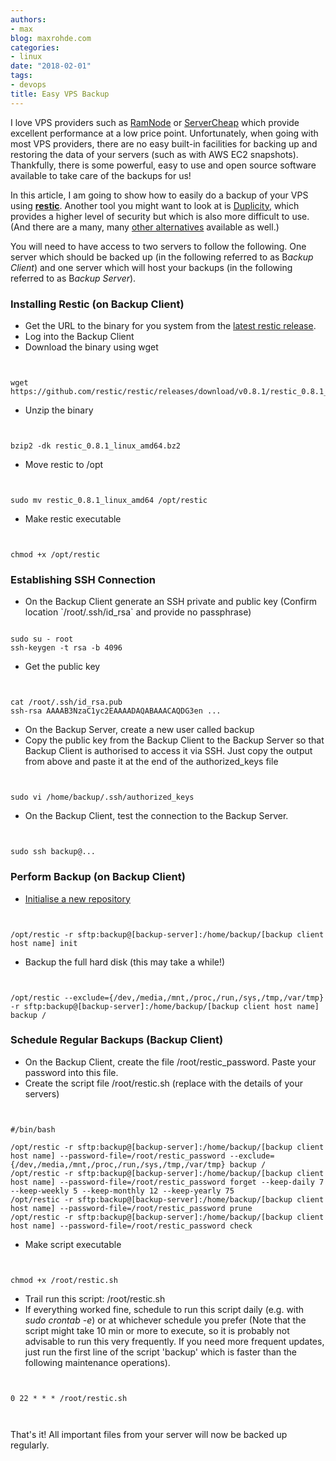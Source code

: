 ```yaml
---
authors:
- max
blog: maxrohde.com
categories:
- linux
date: "2018-02-01"
tags:
- devops
title: Easy VPS Backup
---
```


I love VPS providers such as [RamNode](http://ramnode.com/) or [ServerCheap](https://servercheap.net/) which provide excellent performance at a low price point. Unfortunately, when going with most VPS providers, there are no easy built-in facilities for backing up and restoring the data of your servers (such as with AWS EC2 snapshots). Thankfully, there is some powerful, easy to use and open source software available to take care of the backups for us!

In this article, I am going to show how to easily do a backup of your VPS using **[restic](https://github.com/restic/restic)**. Another tool you might want to look at is [Duplicity](http://duplicity.nongnu.org/), which provides a higher level of security but which is also more difficult to use. (And there are a many, many [other alternatives](https://github.com/restic/others) available as well.)

You will need to have access to two servers to follow the following. One server which should be backed up (in the following referred to as B*ackup Client*) and one server which will host your backups (in the following referred to as B*ackup Server*).

### Installing Restic (on Backup Client)

- Get the URL to the binary for you system from the [latest restic release](https://github.com/restic/restic/releases).
- Log into the Backup Client
- Download the binary using wget

```


wget https://github.com/restic/restic/releases/download/v0.8.1/restic_0.8.1_linux_amd64.bz2

```

- Unzip the binary

```


bzip2 -dk restic_0.8.1_linux_amd64.bz2

```

- Move restic to /opt

```


sudo mv restic_0.8.1_linux_amd64 /opt/restic

```

- Make restic executable

```


chmod +x /opt/restic

```

### Establishing SSH Connection

- On the Backup Client generate an SSH private and public key (Confirm location \`/root/.ssh/id_rsa\` and provide no passphrase)

```

sudo su - root
ssh-keygen -t rsa -b 4096
```

- Get the public key

```


cat /root/.ssh/id_rsa.pub
ssh-rsa AAAAB3NzaC1yc2EAAAADAQABAAACAQDG3en ...

```

- On the Backup Server, create a new user called backup
- Copy the public key from the Backup Client to the Backup Server so that Backup Client is authorised to access it via SSH. Just copy the output from above and paste it at the end of the authorized_keys file

```


sudo vi /home/backup/.ssh/authorized_keys

```

- On the Backup Client, test the connection to the Backup Server.

```


sudo ssh backup@...

```

### Perform Backup (on Backup Client)

- [Initialise a new repository](https://restic.readthedocs.io/en/stable/030_preparing_a_new_repo.html#sftp)

```


/opt/restic -r sftp:backup@[backup-server]:/home/backup/[backup client host name] init

```

- Backup the full hard disk (this may take a while!)

```


/opt/restic --exclude={/dev,/media,/mnt,/proc,/run,/sys,/tmp,/var/tmp} -r sftp:backup@[backup-server]:/home/backup/[backup client host name] backup /

```

### Schedule Regular Backups (Backup Client)

- On the Backup Client, create the file /root/restic_password. Paste your password into this file.
- Create the script file /root/restic.sh (replace with the details of your servers)

```


#/bin/bash

/opt/restic -r sftp:backup@[backup-server]:/home/backup/[backup client host name] --password-file=/root/restic_password --exclude={/dev,/media,/mnt,/proc,/run,/sys,/tmp,/var/tmp} backup /
/opt/restic -r sftp:backup@[backup-server]:/home/backup/[backup client host name] --password-file=/root/restic_password forget --keep-daily 7 --keep-weekly 5 --keep-monthly 12 --keep-yearly 75
/opt/restic -r sftp:backup@[backup-server]:/home/backup/[backup client host name] --password-file=/root/restic_password prune
/opt/restic -r sftp:backup@[backup-server]:/home/backup/[backup client host name] --password-file=/root/restic_password check

```

- Make script executable

```


chmod +x /root/restic.sh

```

- Trail run this script: /root/restic.sh
- If everything worked fine, schedule to run this script daily (e.g. with _sudo crontab -e_) or at whichever schedule you prefer (Note that the script might take 10 min or more to execute, so it is probably not advisable to run this very frequently. If you need more frequent updates, just run the first line of the script 'backup' which is faster than the following maintenance operations).

```


0 22 * * * /root/restic.sh

 

```

That's it! All important files from your server will now be backed up regularly.